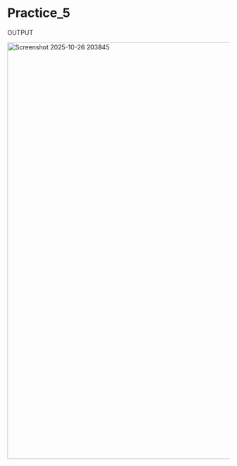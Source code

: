 ﻿# Practice_5
OUTPUT

<img width="1904" height="944" alt="Screenshot 2025-10-26 203845" src="https://github.com/user-attachments/assets/66c86ad1-ce10-4912-a6fd-c0e16d654bb7" />
